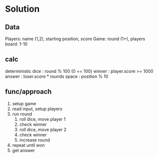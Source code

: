 # Solution

## Data

Players: name (1,2), starting position, score
Game: round (1+), players
board: 1-10

## calc

deterministic dice : round % 100 (0 == 100)
winner : player.score >= 1000
answer : loser.score \* rounds
space : position % 10

## func/approach

1. setup game
1. read input, setup players
1. run round
   1. roll dice, move player 1
   1. check winner
   1. roll dice, move player 2
   1. check winner
   1. increase round
1. repeat until won
1. get answer
